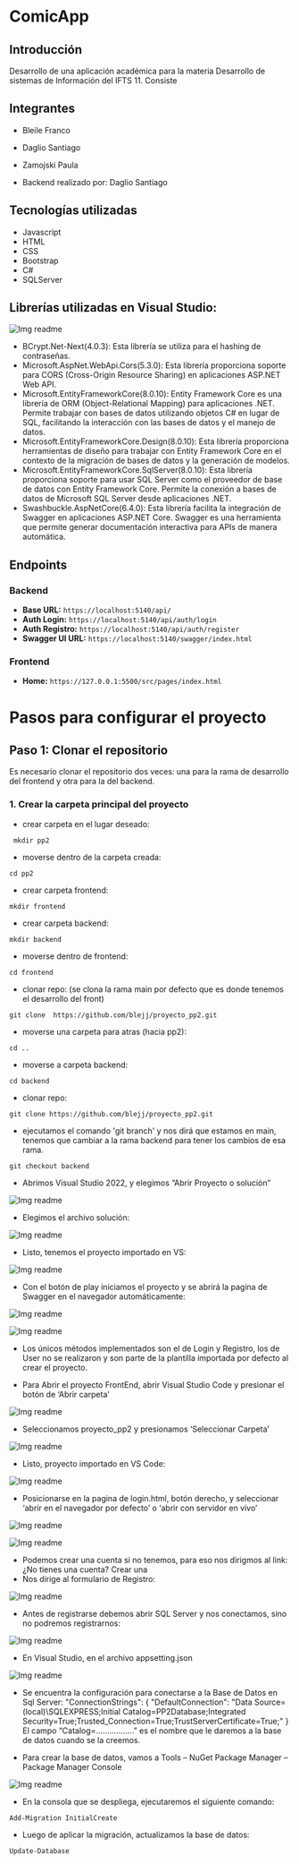 # ComicApp

## Introducción
Desarrollo de una aplicación académica para la materia Desarrollo de sistemas de Información del IFTS 11. Consiste

## Integrantes
* Bleile Franco
* Daglio Santiago
* Zamojski Paula

* Backend realizado por: Daglio Santiago

## Tecnologías utilizadas
* Javascript
* HTML
* CSS
* Bootstrap
* C#
* SQLServer

## Librerías utilizadas en Visual Studio:

![Img readme](/img-readme/15.png)

* BCrypt.Net-Next(4.0.3): Esta librería se utiliza para el hashing de contraseñas. 
* Microsoft.AspNet.WebApi.Cors(5.3.0): Esta librería proporciona soporte para CORS (Cross-Origin Resource Sharing) en aplicaciones ASP.NET Web API.
* Microsoft.EntityFrameworkCore(8.0.10): Entity Framework Core es una librería de ORM (Object-Relational Mapping) para aplicaciones .NET. Permite trabajar con bases de datos utilizando objetos C# en lugar de SQL, facilitando la interacción con las bases de datos y el manejo de datos.
* Microsoft.EntityFrameworkCore.Design(8.0.10): Esta librería proporciona herramientas de diseño para trabajar con Entity Framework Core en el contexto de la migración de bases de datos y la generación de modelos.
* Microsoft.EntityFrameworkCore.SqlServer(8.0.10): Esta librería proporciona soporte para usar SQL Server como el proveedor de base de datos con Entity Framework Core. Permite la conexión a bases de datos de Microsoft SQL Server desde aplicaciones .NET.
* Swashbuckle.AspNetCore(6.4.0): Esta librería facilita la integración de Swagger en aplicaciones ASP.NET Core. Swagger es una herramienta que permite generar documentación interactiva para APIs de manera automática.


## Endpoints

### Backend
- **Base URL:** `https://localhost:5140/api/`
- **Auth Login:** `https://localhost:5140/api/auth/login`
- **Auth Registro:** `https://localhost:5140/api/auth/register`
- **Swagger UI URL:** `https://localhost:5140/swagger/index.html`

### Frontend
- **Home:** `https://127.0.0.1:5500/src/pages/index.html`

# Pasos para configurar el proyecto

## Paso 1: Clonar el repositorio

Es necesario clonar el repositorio dos veces: una para la rama de desarrollo del frontend y otra para la del backend.

### 1. Crear la carpeta principal del proyecto

* crear carpeta en el lugar deseado:
```
 mkdir pp2
```

* moverse dentro de la carpeta creada:
```
cd pp2
```

* crear carpeta frontend: 
```
mkdir frontend
```

* crear carpeta backend: 
```
mkdir backend
```

* moverse dentro de frontend: 
```
cd frontend
```

* clonar repo: (se clona la rama main por defecto que es donde tenemos el desarrollo del front)
```
git clone  https://github.com/blejj/proyecto_pp2.git
```

* moverse una carpeta para atras (hacia pp2):
```
cd ..
```

* moverse a carpeta backend:   
```
cd backend
```

*  clonar repo: 
```
git clone https://github.com/blejj/proyecto_pp2.git
```

*  ejecutamos el comando 'git branch' y nos dirá que estamos en main, tenemos que cambiar a la rama backend para tener los cambios de esa rama.
```
git checkout backend
```


* Abrimos Visual Studio 2022, y elegimos “Abrir Proyecto o solución”
  
![Img readme](/img-readme/1.png)

* Elegimos el archivo solución:
  
![Img readme](/img-readme/2.png)

* Listo, tenemos el proyecto importado en VS:

![Img readme](/img-readme/3.png)

* Con el botón de play iniciamos el proyecto y se abrirá la pagina de Swagger en el navegador automáticamente:

![Img readme](/img-readme/4.png)

![Img readme](/img-readme/5.png)

* Los únicos métodos implementados son el de Login y Registro, los de User no se realizaron y son parte de la plantilla importada por defecto al crear el proyecto.

* Para Abrir el proyecto FrontEnd, abrir Visual Studio Code y presionar el botón de ‘Abrir carpeta’

![Img readme](/img-readme/6.png)

* Seleccionamos proyecto_pp2 y presionamos ‘Seleccionar Carpeta’

![Img readme](/img-readme/7.png)

* Listo, proyecto importado en VS Code:

![Img readme](/img-readme/8.png)

* Posicionarse en la pagina de login.html, botón derecho, y seleccionar  ‘abrir en el navegador por defecto’ o ‘abrir con servidor en vivo’

![Img readme](/img-readme/9.png)

![Img readme](/img-readme/10.png)

* Podemos crear una cuenta si no tenemos, para eso nos dirigmos al link:
¿No tienes una cuenta? Crear una
* Nos dirige al formulario de Registro:

![Img readme](/img-readme/11.png)

* Antes de registrarse debemos abrir SQL Server y nos conectamos, sino no podremos registrarnos:

![Img readme](/img-readme/12.png)

* En Visual Studio, en el archivo appsetting.json

![Img readme](/img-readme/13.png)

* Se encuentra la configuración para conectarse a la Base de Datos en Sql Server:
"ConnectionStrings": {
   "DefaultConnection": "Data Source=(local)\\SQLEXPRESS;Initial Catalog=PP2Database;Integrated Security=True;Trusted_Connection=True;TrustServerCertificate=True;"
 }
El campo “Catalog=……………..” es el nombre que le daremos a la base de datos cuando se la creemos.

* Para crear la base de datos, vamos a Tools – NuGet Package Manager – Package Manager Console

![Img readme](/img-readme/14.png)

* En la consola que se despliega, ejecutaremos el siguiente comando:
```
Add-Migration InitialCreate
```
* Luego de aplicar la migración, actualizamos la base de datos:
```
Update-Database
```
